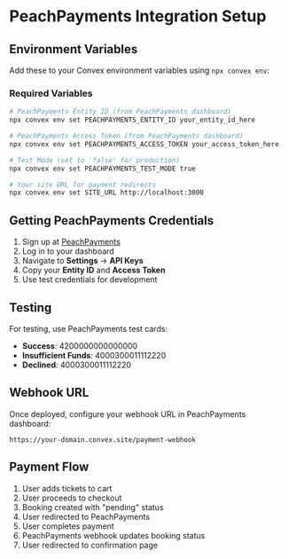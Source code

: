 # PeachPayments Integration Setup

## Environment Variables

Add these to your Convex environment variables using `npx convex env`:

### Required Variables

```bash
# PeachPayments Entity ID (from PeachPayments dashboard)
npx convex env set PEACHPAYMENTS_ENTITY_ID your_entity_id_here

# PeachPayments Access Token (from PeachPayments dashboard)
npx convex env set PEACHPAYMENTS_ACCESS_TOKEN your_access_token_here

# Test Mode (set to 'false' for production)
npx convex env set PEACHPAYMENTS_TEST_MODE true

# Your site URL for payment redirects
npx convex env set SITE_URL http://localhost:3000
```

## Getting PeachPayments Credentials

1. Sign up at [PeachPayments](https://www.peachpayments.com/)
2. Log in to your dashboard
3. Navigate to **Settings** → **API Keys**
4. Copy your **Entity ID** and **Access Token**
5. Use test credentials for development

## Testing

For testing, use PeachPayments test cards:
- **Success**: 4200000000000000
- **Insufficient Funds**: 4000300011112220
- **Declined**: 4000300011112220

## Webhook URL

Once deployed, configure your webhook URL in PeachPayments dashboard:
```
https://your-domain.convex.site/payment-webhook
```

## Payment Flow

1. User adds tickets to cart
2. User proceeds to checkout
3. Booking created with "pending" status
4. User redirected to PeachPayments
5. User completes payment
6. PeachPayments webhook updates booking status
7. User redirected to confirmation page

